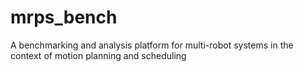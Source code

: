 # mrps_bench
A benchmarking and analysis platform for multi-robot systems in the context of motion planning and scheduling
